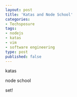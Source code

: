 ```yaml
---
layout: post
title: 'Katas and Node School'
categories:
- Techsposure
tags:
- nodejs
- katas
- vim
- software engineering
type: post
published: false
---
```



katas


node school


set!